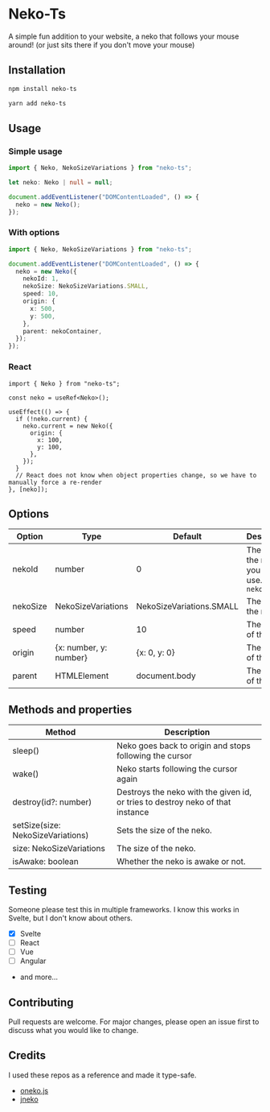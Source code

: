# Neko-Ts

A simple fun addition to your website, a neko that follows your mouse around! (or just sits there if you don't move your mouse)

## Installation

```bash
npm install neko-ts

yarn add neko-ts
```

## Usage

### Simple usage

```ts
import { Neko, NekoSizeVariations } from "neko-ts";

let neko: Neko | null = null;

document.addEventListener("DOMContentLoaded", () => {
  neko = new Neko();
});
```

### With options

```ts
import { Neko, NekoSizeVariations } from "neko-ts";

document.addEventListener("DOMContentLoaded", () => {
  neko = new Neko({
    nekoId: 1,
    nekoSize: NekoSizeVariations.SMALL,
    speed: 10,
    origin: {
      x: 500,
      y: 500,
    },
    parent: nekoContainer,
  });
});
```

### React

```tsx
import { Neko } from "neko-ts";

const neko = useRef<Neko>();

useEffect(() => {
  if (!neko.current) {
    neko.current = new Neko({
      origin: {
        x: 100,
        y: 100,
      },
    });
  }
  // React does not know when object properties change, so we have to manually force a re-render
}, [neko]);
```

## Options

| Option   | Type                   | Default                  | Description                                            |
| -------- | ---------------------- | ------------------------ | ------------------------------------------------------ |
| nekoId   | number                 | 0                        | The id of the neko you want to use. `data-neko="{id}"` |
| nekoSize | NekoSizeVariations     | NekoSizeVariations.SMALL | The size of the neko.                                  |
| speed    | number                 | 10                       | The speed of the neko.                                 |
| origin   | {x: number, y: number} | {x: 0, y: 0}             | The origin of the neko.                                |
| parent   | HTMLElement            | document.body            | The parent of the neko.                                |

## Methods and properties

| Method                            | Description                                                                    |
| --------------------------------- | ------------------------------------------------------------------------------ |
| sleep()                           | Neko goes back to origin and stops following the cursor                        |
| wake()                            | Neko starts following the cursor again                                         |
| destroy(id?: number)              | Destroys the neko with the given id, or tries to destroy neko of that instance |
| setSize(size: NekoSizeVariations) | Sets the size of the neko.                                                     |
| size: NekoSizeVariations          | The size of the neko.                                                          |
| isAwake: boolean                  | Whether the neko is awake or not.                                              |

## Testing

Someone please test this in multiple frameworks. I know this works in Svelte, but I don't know about others.

- [x] Svelte
- [ ] React
- [ ] Vue
- [ ] Angular
- and more...

## Contributing

Pull requests are welcome. For major changes, please open an issue first to discuss what you would like to change.

## Credits

I used these repos as a reference and made it type-safe.

- [oneko.js](https://github.com/adryd325/oneko.js/)
- [jneko](https://github.com/evert/jneko)
